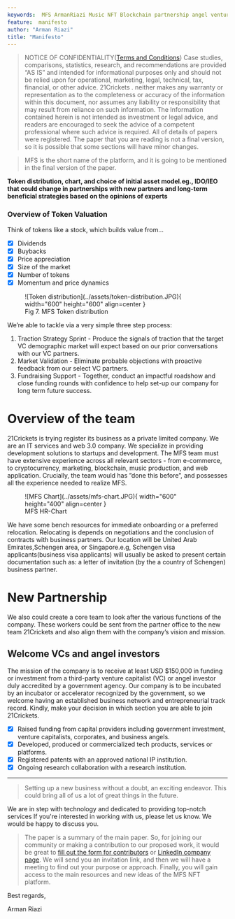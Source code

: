 ```yaml
---
keywords:  MFS ArmanRiazi Music NFT Blockchain partnership angel venture capital
feature:  manifesto
author: "Arman Riazi"
title: "Manifesto"
---
```


> NOTICE OF CONFIDENTIALITY([Terms and Conditions](../Concern_Legal/Agreement_Legal.md))
Case studies, comparisons, statistics, research, and recommendations are provided “AS IS” and intended for informational purposes only and should not be relied upon for operational, marketing, legal, technical, tax, financial, or other advice. 21Crickets . neither makes any warranty or representation as to the completeness or accuracy of the information within this document, nor assumes any liability or responsibility that may result from reliance on such information. The Information contained herein is not intended as investment or legal advice, and readers are encouraged to seek the advice of a competent professional where such advice is required. All of details of papers were registered. The paper that you are reading is not a final version, so it is possible that some sections will have minor changes.

> MFS is the short name of the platform, and it is going to be  mentioned  in the final version of the paper.

**Token distribution, chart, and choice of initial asset model.eg., IDO/IEO that could change in partnerships with new partners and long-term beneficial strategies based on the opinions of experts**

### Overview of Token Valuation
Think of tokens like a stock, which builds value from…

- [x] Dividends
- [x] Buybacks
- [x] Price appreciation
- [x] Size of the market
- [x] Number of tokens
- [x] Momentum and price dynamics

<figure markdown>
![Token distribution](../assets/token-distribution.JPG){ width="600" height="600" align=center }
<figcaption>Fig 7. MFS Token distribution</figcaption>
</figure>


We’re able to tackle via a very simple three step process:

1.  Traction Strategy Sprint - Produce the signals of traction that the target VC demographic market will expect based on our prior conversations with our VC partners.
2.  Market Validation - Eliminate probable objections with proactive feedback from our select VC partners.
3.  Fundraising Support - Together, conduct an impactful roadshow and close funding rounds with confidence to help set-up our company for long term future success.


# Overview of the team
21Crickets is trying register its business as a private limited company. We are an IT services and web 3.0 company. We specialize in providing development solutions to startups and development.
The MFS team must have extensive experience across all relevant sectors - from e-commerce, to cryptocurrency, marketing, blockchain, music production, and web application. Crucially, the team would has ”done this before”, and possesses all the experience needed to realize MFS.

<figure markdown>
![MFS Chart](../assets/mfs-chart.JPG){ width="600" height="400" align=center }
<figcaption> MFS HR-Chart </figcaption>
</figure>

We have some bench resources for immediate onboarding or a preferred relocation. Relocating is depends on negotiations and the conclusion of contracts with business partners. Our location will be  United Arab Emirates,Schengen area, or Singapore.e.g, Schengen visa applicants(business visa applicants) will usually be asked to present certain documentation such as:
a letter of invitation (by the a country of Schengen) business partner.

# New Partnership

We also could create a core team to look after the various functions of the company. These workers could be sent from the partner office to the new team 21Crickets and also align them with the company’s vision and mission.

## Welcome VCs and angel investors

The mission of the company is to receive at least USD $150,000 in funding or investment from a third-party venture capitalist (VC) or angel investor duly accredited by a government agency.
Our company is to be incubated by an incubator or accelerator recognized by the government, so we welcome having an established business network and entrepreneurial track record. Kindly, make your decision in which section you are able to join 21Crickets.

- [x] Raised funding from capital providers including government investment, venture capitalists, corporates, and business angels.
- [x] Developed, produced or commercialized tech products, services or platforms.
- [x] Registered patents with an approved national IP institution.
- [x] Ongoing research collaboration with a research institution.

---

> Setting up a new business without a doubt, an exciting endeavor. This could bring all of us a lot of great things in the future.

We are in step with technology and dedicated to providing top-notch services If you're interested in working with us, please let us know. We would be happy to discuss you.

> The paper is a summary of the main paper. So, for joining our community or making a contribution to our proposed work, it would be great to [fill out the form for contributors](../forms/Form_partnership.md) or [LinkedIn company page](https://www.linkedin.com/company/21Crickets). We will send you an invitation link, and then we will have a meeting to find out your purpose or approach. Finally, you will gain access to the main resources and new ideas of the MFS NFT platform.


Best regards,

Arman Riazi

